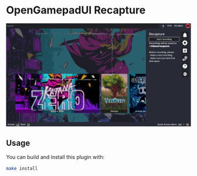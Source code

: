 # OpenGamepadUI Recapture

![](./docs/screen01.png)

## Usage

You can build and install this plugin with:

```bash
make install
```
